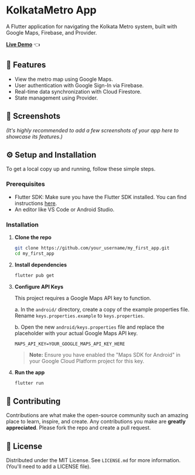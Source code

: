 # KolkataMetro App

A Flutter application for navigating the Kolkata Metro system, built with Google Maps, Firebase, and Provider.

**[Live Demo](https://retr0hub.github.io/metrokolkata/)** 👈

## 🌟 Features

- View the metro map using Google Maps.
- User authentication with Google Sign-In via Firebase.
- Real-time data synchronization with Cloud Firestore.
- State management using Provider.

## 📸 Screenshots

*(It's highly recommended to add a few screenshots of your app here to showcase its features.)*

## ⚙️ Setup and Installation

To get a local copy up and running, follow these simple steps.

### Prerequisites

- Flutter SDK: Make sure you have the Flutter SDK installed. You can find instructions [here](https://flutter.dev/docs/get-started/install).
- An editor like VS Code or Android Studio.

### Installation

1.  **Clone the repo**
    ```sh
    git clone https://github.com/your_username/my_first_app.git
    cd my_first_app
    ```

2.  **Install dependencies**
    ```sh
    flutter pub get
    ```

3.  **Configure API Keys**

    This project requires a Google Maps API key to function.

    a. In the `android/` directory, create a copy of the example properties file. Rename `keys.properties.example` to `keys.properties`.

    b. Open the new `android/keys.properties` file and replace the placeholder with your actual Google Maps API key.
    ```properties
    MAPS_API_KEY=YOUR_GOOGLE_MAPS_API_KEY_HERE
    ```
    > **Note:** Ensure you have enabled the "Maps SDK for Android" in your Google Cloud Platform project for this key.

4.  **Run the app**
    ```sh
    flutter run
    ```

## 🤝 Contributing

Contributions are what make the open-source community such an amazing place to learn, inspire, and create. Any contributions you make are **greatly appreciated**. Please fork the repo and create a pull request.

## 📜 License

Distributed under the MIT License. See `LICENSE.md` for more information. (You'll need to add a LICENSE file).
